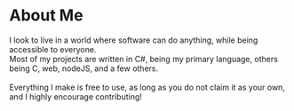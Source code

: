 # About Me
I look to live in a world where software can do anything, while being accessible to everyone.<br />
Most of my projects are written in C#, being my primary language, others being C, web, nodeJS, and a few others.<br /><br />
Everything I make is free to use, as long as you do not claim it as your own, and I highly encourage contributing!

<!---
(Nebula-Developer/Nebula-Developer README.md)
--->
